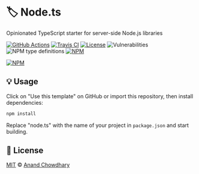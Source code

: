 # 🏷️ Node.ts

Opinionated TypeScript starter for server-side Node.js libraries

[![GitHub Actions](https://github.com/AnandChowdhary/node.ts/workflows/Node%20CI/badge.svg)](https://github.com/AnandChowdhary/node.ts/actions)
[![Travis CI](https://img.shields.io/travis/AnandChowdhary/node.ts.svg)](https://travis-ci.org/AnandChowdhary/node.ts)
[![License](https://img.shields.io/github/license/anandchowdhary/node.ts.svg)](https://github.com/AnandChowdhary/node.ts/blob/master/LICENSE)
![Vulnerabilities](https://img.shields.io/snyk/vulnerabilities/github/AnandChowdhary/node.ts.svg)
![NPM type definitions](https://img.shields.io/npm/types/node.ts.svg)
[![NPM](https://img.shields.io/npm/v/node.ts.svg)](https://www.npmjs.com/package/node.ts)

[![NPM](https://nodei.co/npm/node.ts.png)](https://www.npmjs.com/package/node.ts)

## 💡 Usage

Click on "Use this template" on GitHub or import this repository, then install dependencies:

```bash
npm install
```

Replace "node.ts" with the name of your project in `package.json` and start building.

## 📄 License

[MIT](./LICENSE) © [Anand Chowdhary](https://anandchowdhary.com)
